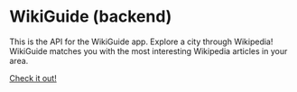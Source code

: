 # WikiGuide (backend)

This is the API for the WikiGuide app. Explore a city through Wikipedia!
WikiGuide matches you with the most interesting Wikipedia articles in your area.

[Check it out!](http://paulgoblin.github.io/wiki-guide-frontend/)
